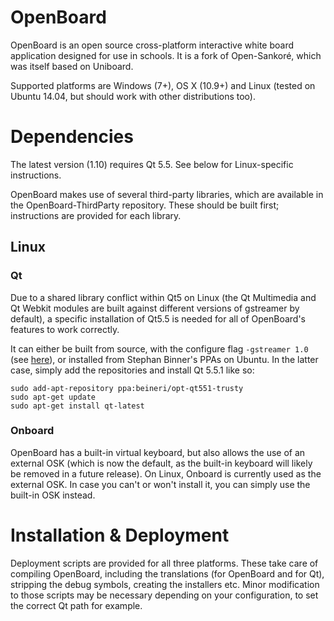 # OpenBoard
OpenBoard is an open source cross-platform interactive white board application designed for use in schools. It is a fork of Open-Sankoré, which was itself based on Uniboard.

Supported platforms are Windows (7+), OS X (10.9+) and Linux (tested on Ubuntu 14.04, but should work with other distributions too).

# Dependencies

The latest version (1.10) requires Qt 5.5. See below for Linux-specific instructions.

OpenBoard makes use of several third-party libraries, which are available in the OpenBoard-ThirdParty repository. These should be built first; instructions are provided for each library.

## Linux

### Qt
Due to a shared library conflict within Qt5 on Linux (the Qt Multimedia and Qt Webkit modules are built against different versions of gstreamer by default), a specific installation of Qt5.5 is needed for all of OpenBoard's features to work correctly.

It can either be built from source, with the configure flag `-gstreamer 1.0` (see [here](http://doc.qt.io/qt-5/linux-building.html)), or installed from Stephan Binner's PPAs on Ubuntu.
In the latter case, simply add the repositories and install Qt 5.5.1 like so:

    sudo add-apt-repository ppa:beineri/opt-qt551-trusty
    sudo apt-get update
    sudo apt-get install qt-latest

### Onboard
OpenBoard has a built-in virtual keyboard, but also allows the use of an external OSK (which is now the default, as the built-in keyboard will likely be removed in a future release). 
On Linux, Onboard is currently used as the external OSK. In case you can't or won't install it, you can simply use the built-in OSK instead. 

# Installation & Deployment

Deployment scripts are provided for all three platforms. These take care of compiling OpenBoard, including the translations (for OpenBoard and for Qt), stripping the debug symbols, creating the installers etc.
Minor modification to those scripts may be necessary depending on your configuration, to set the correct Qt path for example.


